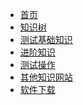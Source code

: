 <!-- Docsify/_sidebar.md -->

[//]: #(设置侧边栏)
* [首页](/) 
* [知识树](/knowlege_tree/)
* [测试基础知识](/basedata/base.md)
* [进阶知识](/highlevel/hlevel.md)
* [测试操作](/basedata/test_operation.md)
* [其他知识网站](/other/)
* [软件下载](/download/download.md)

